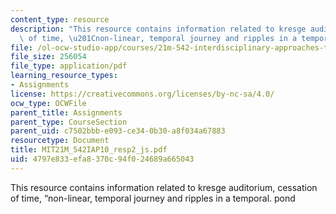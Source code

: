```yaml
---
content_type: resource
description: "This resource contains information related to kresge auditorium, cessation\
  \ of time, \u201Cnon-linear, temporal journey and ripples in a temporal. pond"
file: /ol-ocw-studio-app/courses/21m-542-interdisciplinary-approaches-to-musical-time-january-iap-2010/4797e833efa8370c94f024689a665043_MIT21M_542IAP10_resp2_js.pdf
file_size: 256054
file_type: application/pdf
learning_resource_types:
- Assignments
license: https://creativecommons.org/licenses/by-nc-sa/4.0/
ocw_type: OCWFile
parent_title: Assignments
parent_type: CourseSection
parent_uid: c7502bbb-e093-ce34-0b30-a8f034a67883
resourcetype: Document
title: MIT21M_542IAP10_resp2_js.pdf
uid: 4797e833-efa8-370c-94f0-24689a665043
---
```

This resource contains information related to kresge auditorium, cessation of time, “non-linear, temporal journey and ripples in a temporal. pond